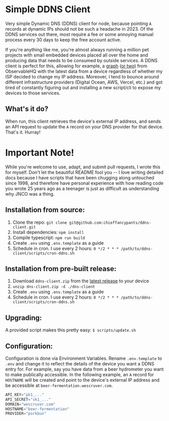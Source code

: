 # Simple DDNS Client
Very simple Dynamic DNS (DDNS) client for node, because pointing `A` records at dynamic IPs should not be such a headache in 2023.  Of the DDNS services out there, most require a fee or some annoying manual process every 30 days to keep the free account active.

If you're anything like me, you're almost always running a million pet projects with small embedded devices placed all over the home and producing data that needs to be consumed by outside services.  A DDNS client is perfect for this, allowing for example, a [graph](https://observablehq.com/d/59f802926733fc0e) ([or two](https://observablehq.com/d/19d3712ef11e4ef1)) from ObservableHQ with the latest data from a device regardless of whether my ISP decided to change my IP address.  Moreover, I tend to bounce around different infrastructure providers (Digital Ocean, AWS, Vercel, etc.) and got tired of constantly figuring out and installing a new script/cli to expose my devices to those services.

## What's it do?
When run, this client retrieves the device's external IP address, and sends an API request to update the `A` record on your DNS provider for that device. That's it. Hurray!

# Important Note!
While you're welcome to use, adapt, and submit pull requests, I wrote this for myself.  Don't let the beautiful README fool you -- I love writing detailed docs because I have scripts that have been chugging along untouched since 1998, and therefore have personal experience with how reading code you wrote 25 years ago as a teenager is just as difficult as understanding why JNCO was a thing.

## Installation from source:
1. Clone the repo: `git clone git@github.com:chieffancypants/ddns-client.git`
1. Install dependencies: `npm install`
1. Compile typescript: `npm run build`
1. Create `.env` using `.env.template` as a guide
1. Schedule in cron.  I use every 2 hours: `0 */2 * * * /path/to/ddns-client/scripts/cron-ddns.sh`

## Installation from pre-built release:
1. Download `ddns-client.zip` from the [latest release](https://github.com/chieffancypants/ddns-client/releases) to your device
1. `unzip dns-client.zip -d ./dns-client`
1. Create `.env` using `.env.template` as a guide
1. Schedule in cron.  I use every 2 hours: `0 */2 * * * /path/to/ddns-client/scripts/cron-ddns.sh`

## Upgrading:
A provided script makes this pretty easy: `$ scripts/update.sh`

## Configuration:
Configuration is done via Environment Variables. Rename `.env.template` to `.env` and change it to reflect the details of the device you want a DDNS entry for. For example, say you have data from a beer hydrometer you want to make publically accessible. In the following example, an `A` record for `HOSTNAME` will be created and point to the device's external IP address and be accessible at `beer-fermentation.wescruver.com`.

```js
API_KEY="pk1_..."
API_SECRET="sk1_..."
DOMAIN="wescruver.com"
HOSTNAME="beer-fermentation"
PROVIDER="porkbun"
```
